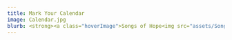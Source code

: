```yaml
---
title: Mark Your Calendar
image: Calendar.jpg
blurb: <strong><a class="hoverImage">Songs of Hope<img src="assets/SongsOfHope.jpg"/></a></strong><br/>Sunday, May 8, 7:30pm @ Knox-Met<br/><strong><a class="hoverImage">Darkness To Light<img src="assets/DarknessToLight.jpg"/></a></strong><br/>Rescheduled for Sept 10, 2022<br/>
---
```

